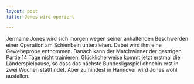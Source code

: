 ```yaml
---
layout: post
title: Jones wird operiert

---
```


Jermaine Jones wird sich morgen wegen seiner anhaltenden Beschwerden einer Operation am Schienbein unterziehen. Dabei wird ihm eine Gewebeprobe entnommen. Danach kann der Matchwinner der gestrigen Partie 14 Tage nicht trainieren. Glücklicherweise kommt jetzt erstmal die Länderspielpause, so dass das nächste Bundesligaspiel ohnehin erst in zwei Wochen stattfindet. Aber zumindest in Hannover wird Jones wohl ausfallen. 


